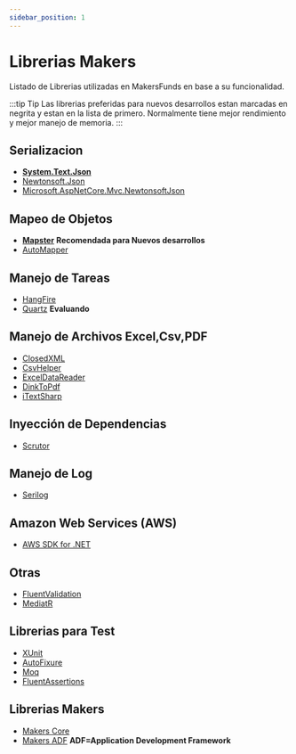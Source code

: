 ```yaml
---
sidebar_position: 1
---
```

# Librerias Makers

Listado de Librerias utilizadas en MakersFunds en base a su funcionalidad.

:::tip Tip
Las librerias preferidas para nuevos desarrollos estan marcadas en negrita y estan en
la lista de primero.
Normalmente tiene mejor rendimiento y mejor manejo de memoria.
:::


## Serializacion
 * [**System.Text.Json**](https://learn.microsoft.com/en-us/dotnet/api/system.text.json)
 * [Newtonsoft.Json](https://www.newtonsoft.com/json)
 * [Microsoft.AspNetCore.Mvc.NewtonsoftJson](https://learn.microsoft.com/en-us/dotnet/api/microsoft.aspnetcore.mvc.newtonsoftjson)
  
## Mapeo de Objetos
 * [**Mapster**](https://github.com/MapsterMapper/Mapster) **Recomendada para Nuevos desarrollos**
 * [AutoMapper](https://automapper.org/)

## Manejo de Tareas
* [HangFire](https://www.hangfire.io/)
* [Quartz](https://www.quartz-scheduler.net/) **Evaluando**

## Manejo de Archivos Excel,Csv,PDF
* [ClosedXML](https://www.hangfire.io/)
* [CsvHelper](https://www.hangfire.io/)
* [ExcelDataReader](https://www.hangfire.io/)
* [DinkToPdf](https://www.hangfire.io/)
* [iTextSharp](https://www.hangfire.io/)
 
## Inyección de Dependencias
* [Scrutor](https://github.com/khellang/Scrutor)

## Manejo de Log
* [Serilog](https://serilog.net/)

## Amazon Web Services (AWS)
* [AWS SDK for .NET](https://aws.amazon.com/sdk-for-net/)

## Otras 
* [FluentValidation](https://fluentvalidation.net/)
* [MediatR](https://github.com/jbogard/MediatR)

## Librerias para Test
* [XUnit](https://github.com/xunit/xunit)
* [AutoFixure](https://github.com/AutoFixture/AutoFixture)
* [Moq](https://github.com/devlooped/moq)
* [FluentAssertions](https://fluentassertions.com/)

## Librerias Makers
* [Makers Core](https://somosmakers.co/)
* [Makers ADF](https://somosmakers.co/) **ADF=Application Development Framework**
